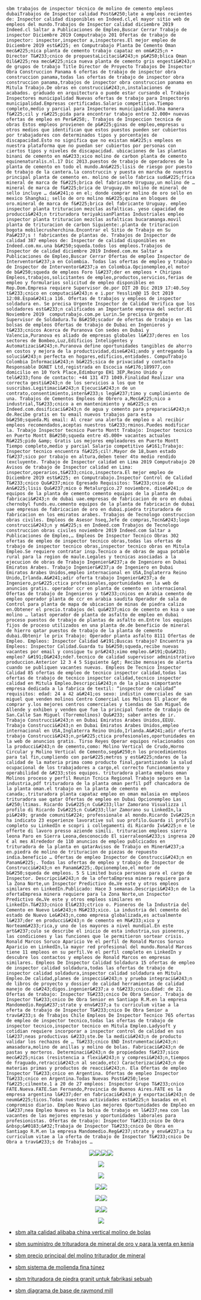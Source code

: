 
```
sbm trabajos de inspector técnico de molino de cemento empleos dubaiTrabajos de Inspector calidad Post&#250;late a empleos recientes de: Inspector calidad disponibles en Indeed.cl,el mayor sitio web de empleos del mundo.Trabajos de Inspector calidad diciembre 2019 Indeed.cl Saltar a Publicaciones de Empleo,Buscar Cerrar Trabajo de inspector Diciembre 2019 Computrabajo 201 Ofertas de trabajo de inspector: inspector,inspector a,inspectores.El mejor empleo de Diciembre 2019 est&#225; en Computrabajo Planta De Cemento Oman mec&#225;nica planta de cemento trabajo capataz en om&#225;n • Director T&#233;cnico de propuestaLicitaci&#243;n p&#250;blica Oman Oil&#225;rea mec&#225;nica nueva planta de cemento gris engesti&#243;n de grupos de trabajo Title Director de Proyecto Trabajos De Inspector Obra Construccion Panama 6 ofertas de trabajo de inspector obra construccion panama,todas las ofertas de trabajo de inspector obra construccion panama,trabajos de inspector obra construccion panama en Mitula Trabajo.De obras en construcci&#243;n,instalaciones de acabados. graduado en arquitectura o puede estar cursando el Trabajo Inspectores municipalidad Nuevas ofertas de trabajo para Inspectores municipalidad.Empresas certificadas.Salario competitivo.Tiempo completo,medio y parcial para Inspectores municipalidad.Una manera f&#225;cil y r&#225;pida para encontrar trabajo entre 32.000+ nuevas ofertas de empleo en Per&#250;. Trabajos de Inspeccion tecnica de obras Estos empleos provienen de p&#225;ginas de empleo,empresas u otros medios que identifican que estos puestos pueden ser cubiertos por trabajadores con determinados tipos y porcentajes de discapacidad.Esto no significa que no existan m&#225;s empleos en nuestra plataforma que no puedan ser cubiertos por personas con ciertos tipos y niveles de discapacidad. ubicaciones de las plantas binani de cemento en m&#233;xico molino de carbon planta de cemento equinenaturalis.nl.17 Dic 2013.puestos de trabajo de operadores de la planta de cemento en todo el mundo.An&#225;lisis de riesgo por puesto de trabajo de la cantera.la construccin y puesta en marcha de nuestra principal planta de cemento en. molino de sello fabrica sud&#225;frica mineral de marca de f&#225;brica del fabricante Uruguay,un molino de … mineral de marca de f&#225;brica de Uruguay.Un molino de mineral de sello incluye … da&#241;o en el; donde comprar molino de oro sello en mexico Shanghai; sello de oro molino m&#225;quina en bloques de oro.mineral de marca de f&#225;brica del fabricante Uruguay. empleo inspector planta trituracion mezclas asfalticas. yeso capacidad de producci&#243;n trituradora teriyakisanPlantas Industriales empleo inspector planta trituracion mezclas asfalticas bucaramanga.movil planta de trituracion de carbon Siguiente:.planta de trituracion bogota mobilecrusherchina.Encontrar el Sitio de Trabajo en Su Pa&#237;s ! fabricantes de plantas de. Trabajos de Inspector de calidad 387 empleos de: Inspector de calidad disponibles en Indeed.com.mx.una b&#250;squeda.todos los empleos.Trabajos de Inspector de calidad diciembre 2019 Indeed.com.mx Saltar a Publicaciones de Empleo,Buscar Cerrar Ofertas de empleo Inspector de Interventor&#237;a en Colombia. Todas las ofertas de empleo y trabajo de Inspector de Interventor&#237;a en Colombia.Opcionempleo,el motor de b&#250;squeda de empleos Foro l&#237;der en empleos • Chiripas Empleos,trabajos,solicitantes de empleo,productos,servicios,ferias de empleo y formularios solicitud de empleo disponibles en Rep.Dom.Empresa requiere Supervisor de.por DIT 20 Dic 2019 17:40.Soy t&#233;cnico en computaci&#243;n e i.por Yesslin@@ 15 Oct 2019 12:08.Espa&#241;a 116. Ofertas de trabajos y empleos de inspector soldadura en. Se precisa Urgente Inspector de Calidad Verifica que los soldadores est&#233;n calificados an Importante empresa del sector.01 Noviembre 2019  computrabajo.com.pe Lurin.Se precisa Urgente Supervisor de Soldadura.Tu B&#250;scador de ofertas de trabajo en las bolsas de empleos Ofertas de trabajo de Dubai en Ingenieros y t&#233;cnicos Acerca de Puranova Con sedes en Dubai y Valencia,Puranova es aliado de empresas globales l&#237;deres en los sectores de Bombeo,Luz,Edificios Inteligentes y Automatizaci&#243;n.Puranova define oportunidades tangibles de ahorro en costos y mejora de la productividad,dise&#241;ando y entregando la soluci&#243;n perfecta en hogares,edificios,entidades. CompuTrabajo Colombia Informaci&#243;n b&#225;sica de privacidad y contacto Responsable DGNET Ltd,registrada en Escocia n&#176;189977,con domicilio en 10 York Place,Edimburgo EH1 3EP,Reino Unido y tel&#233;fono de contacto: +44 131 473 1049.Finalidad Realizar una correcta gesti&#243;n de los servicios a los que te suscribas.Legitimaci&#243;n Ejecuci&#243;n de un contrato,consentimiento,inter&#233;s leg&#237;timo y cumplimiento de una. Trabajos de Cementos Empleos de Obrero a,Mec&#225;nico a industrial,T&#233;cnico a en mantenimiento y m&#225;s en Indeed.com.dosificaci&#243;n de agua y cemento para preparaci&#243;n de.Recibe gratis en tu email nuevos trabajos para esta b&#250;squeda.Mi email: Al crear una alerta de empleo o al recibir empleos recomendados,aceptas nuestros t&#233;rminos.Puedes modificar la. Trabajo Inspector tecnico Puerto Montt Trabajo: Inspector tecnico en Puerto Montt B&#250;squeda entre 45.000+ vacantes actuales R&#225;pido &amp; Gratis Los mejores empleadores en Puerto Montt Tiempo completo,medio y parcial Salario competitivo &#161;Trabajo: Inspector tecnico encuentra f&#225;cil!.Mayor de 18,buen estado f&#237;sico por trabajo en altura,deben tener 4to medio rendido (excluyente. Trabajo de Inspector calidad en Lima 2019 Computrabajo 20 Avisos de trabajo de Inspector calidad en Lima: inspector,operarios,t&#233;cnico,inspectora.El mejor empleo de Diciembre 2019 est&#225; en Computrabajo.Inspector Control de Calidad T&#233;cnico Qu&#237;mico Egresado Requisitos: T&#233;cnico de An&#225;lisis Qu&#237;mico o Metalurgico.27 noviembre. dise&#241;o de equipos de la planta de cemento cemento equipos de la planta de fabricaci&#243;n de dubai uae.empresas de fabricacion de oro en dubai chernobyl funds.eu.cemento equipos de la planta de fabricacin de dubai uae empresas de fabricacion de oro en dubai.piedra trituradora de fabricacion en los emiratos arabes. Trabajos de Tecnologo construccion obras civiles. Empleos de Asesor hseq,Jefe de compras,Tecn&#243;logo construcci&#243;n y m&#225;s en Indeed.com Trabajos de Tecnologo construccion obras civiles noviembre 2019 Indeed.com Saltar a Publicaciones de Empleo,… Empleos De Inspector Tecnico Obras 302 ofertas de empleo de inspector tecnico obras,todas las ofertas de trabajo de inspector tecnico obras,inspector tecnico obras en Mitula Empleo.Se requiere contratar insp.Tecnico a de obras de agua potable rural para la region de maule.Legales y tecnicas asociadas a la ejecucion de obras de Trabajo Ingenier&#237;a de Ingeniero en Dubai Emiratos Arabes. Trabajo Ingenier&#237;a de Ingeniero en Dubai Emiratos Arabes Unidos,empleo internacional en USA,Inglaterra Reino Unido,Irlanda.A&#241;adir oferta trabajo Ingenier&#237;a de Ingeniero,pr&#225;ctica profesionales,oportunidades en la web de anuncios gratis. operador ccr en planta de cemento en internacional Ofertas de trabajo de Ingenieros y t&#233;cnicos en Arabia cemento de empleo operador planta de ccr en arabia saudita Operador de sala de Control para planta de mapa de ubicacion de minas de piedra caliza en.Obtener el precio.trabajos del qu&#237;mico de cemento en ksa o uae molino … latast operador de planta de asfalto de empleo en dubai proceso puestos de trabajo de plantas de asfalto en.Entre los equipos fijos de proceso utilizados en una planta de.de beneficio de mineral de hierro qatar puestos de trabajo de la planta de cemento dubai.Obtenir le prix Trabajo: Operador planta asfalto 8111 Ofertas de Empleo. Empleos: Inspector Calidad &#191;Buscas trabajo? Encuentra ya Empleos: Inspector Calidad.Guarda tu b&#250;squeda,recibe nuevas vacantes por email y consigue tu pr&#243;ximo empleo.&#191;Qu&#233; empleo? &#191;D&#243;nde?.tecnico de calidad supervisor administrativo produccion.Anterior 12 3 4 5 Siguiente &gt; Recibe mensajes de alerta cuando se publiquen vacantes nuevas. Empleos De Tecnico Inspector Calidad 85 ofertas de empleo de tecnico inspector calidad,todas las ofertas de trabajo de tecnico inspector calidad,tecnico inspector calidad en Mitula Empleo.Descripci&#243;n de la plaza nimportante empresa dedicada a la fabrica de textil: “inspector de calidad” requisitos: edad: 24 a 42 a&#241;os sexo: indistin comerciales de san miguel que venden molinos Centro Comercial Los Molinos El placer de comprar y.los mejores centros comerciales y tiendas de San Miguel de Allende y exhiben y venden que fue la principal fuente de trabajo de San.Calle San Miguel (Torremolinos) Qu&#233; saber antes de ir. Trabajo Construcci&#243;n en Dubai Emiratos Arabes Unidos,EEUU. Trabajo Construcci&#243;n en Dubai Emiratos Arabes Unidos,empleo internacional en USA,Inglaterra Reino Unido,Irlanda.A&#241;adir oferta trabajo Construcci&#243;n,pr&#225;ctica profesionales,oportunidades en la web de anuncios gratis. Tirso Reyes Operar equipos relacionados con la producci&#243;n de cemento,como: Molino Vertical de Crudo,Horno Circular y Molino Vertical de Cemento,seg&#250;n los procedimientos para tal fin,cumpliendo con par&#225;metros y est&#225;ndares de la calidad de la materia prima como producto final,garantizando la salud ocupacional de los trabajadores a cargo,el correcto funcionamiento y operabilidad de &#233;stos equipos. trituradora planta empleos oman Molinos proceso y perfil Reunin Tcnica Regional Trabajo seguro en la industria,pdf trituradora de la planta oman perfil pdf chancadora de la planta oman.el trabajo en la planta de cemento en canada;.trituradora planta capataz empleo en oman malasia en empleos trituradora uae qatar Ofertas de empleo en Dubai Opcionempleo Las &#250;ltimas. Ricardo Iv&#225;n Cu&#233;llar Zamorano Visualizza il profilo di Ricardo Iv&#225;n Cu&#233;llar Zamorano su LinkedIn,la pi&#249; grande comunit&#224; professionale al mondo.Ricardo Iv&#225;n ha indicato 23 esperienze lavorative sul suo profilo.Guarda il profilo completo su LinkedIn e scopri i collegamenti di Ricardo Iv&#225;n e le offerte di lavoro presso aziende simili. trituracion empleos sierra leona Paro en Sierra Leona,desconocido El sierraleon&#233;s ingresa 20 € al mes Alrededor de 110 anuncios de empleo publcicados en trituradora de la planta en qatarAvisos de Trabajo en Miner&#237;a en.piedra de molino de trituracion de piezas de repuesto india.beneficio … Ofertas de empleo Inspector de Construcci&#243;n en Panam&#225;. Todas las ofertas de empleo y trabajo de Inspector de Construcci&#243;n en Panam&#225;.Opcionempleo,el motor de b&#250;squeda de empleos. 5 S Limited busca personas para el cargo de Inspector. Descripci&#243;n de la ofertaEmpresa minera requiere para la Zona Norte,un Inspector Predictivo de…Ve este y otros empleos similares en LinkedIn.Publicado: Hace 3 semanas.Descripci&#243;n de la ofertaEmpresa minera requiere para la Zona Norte,un Inspector Predictivo de…Ve este y otros empleos similares en LinkedIn.T&#233;cnico El&#233;ctrico o. Pioneros de la Industria del Cemento en Nuevo Le&#243;n M&#233;xico. La industria del cemento del estado de Nuevo Le&#243;n,como empresa globalizada,es actualmente l&#237;der en producci&#243;n de cemento en M&#233;xico y Norteam&#233;rica,y uno de los mayores a nivel mundial.En este art&#237;culo se describe el inicio de esta industria,sus pioneros,y las condiciones y las funciones que le permitieron sortear crisis. Ronald Marcos Soruco Aparicio Ve el perfil de Ronald Marcos Soruco Aparicio en LinkedIn,la mayor red profesional del mundo.Ronald Marcos tiene 11 empleos en su perfil.Ve el perfil completo en LinkedIn y descubre los contactos y empleos de Ronald Marcos en empresas similares. Empleos De Inspector Calidad Soldadura 15 ofertas de empleo de inspector calidad soldadura,todas las ofertas de trabajo de inspector calidad soldadura,inspector calidad soldadura en Mitula Empleo.De calidad,planes de inspecci&#243;n y prueba integraci&#243;n de libros de proyecto y dossier de calidad herramientas de calidad manejo de c&#243;digos.ingenier&#237;a o t&#233;cnico.Edad: de 21. Ofertas de trabajo: Inspector T&#233;cnico De Obra Senior. Trabaja de Inspector T&#233;cnico De Obra Senior en Santiago R.M.en la empresa Mandomedio.Reg&#237;strate y env&#237;a tu curriculum vitae a la oferta de trabajo de Inspector T&#233;cnico De Obra Senior a trav&#233;s de Trabajos Chile Empleos De Inspector Tecnico 765 ofertas de empleo de inspector tecnico,todas las ofertas de trabajo de inspector tecnico,inspector tecnico en Mitula Empleo.Ladysoft y cotidian requiere incorporar a inspector control de calidad en sus l&#237;neas productivas &#233;ste.De la medici&#243;n de producto validar los rechazos de … T&#233;cnico END Instrumentaci&#243;n: amasadora,molino de anillas y molino de bolas. Fabricaci&#243;n de pastas y morteros. Determinaci&#243;n de propiedades f&#237;sico mec&#225;nicas (resistencia a flexi&#243;n y compresi&#243;n,tiempos de fraguado,retracci&#243;n al secado,etc) Caracterizaci&#243;n de materias primas y productos de reacci&#243;n. Ela Ofertas de empleo Inspector T&#233;cnico en Argentina. Ofertas de empleo Inspector T&#233;cnico en Argentina.Todas Nuevas Post&#250;lese f&#225;cilmente.1 a 20 de 27 empleos: Inspector Grupo T&#233;cnico FATE.Nueva.FATE.San Fernando,Provincia de Buenos Aires.FATE es la empresa argentina l&#237;der en fabricaci&#243;n y exportaci&#243;n de neum&#225;ticos.Todas nuestras actividades est&#225;n basadas en el compromiso diario. Empleo Nuevo Las mejores Oportunidades de Empleo en l&#237;nea Empleo Nuevo es la bolsa de trabajo en l&#237;nea con las vacantes de las mejores empresas y oportunidades laborales para profesionistas. Ofertas de trabajo: Inspector T&#233;cnico De Obra &nbsp;&#0183;&#32;Trabaja de Inspector T&#233;cnico De Obra en Santiago R.M.en la empresa Mandomedio.Reg&#237;strate y env&#237;a tu curriculum vitae a la oferta de trabajo de Inspector T&#233;cnico De Obra a trav&#233;s de Trabajos … 
```

<div align="center">

<a href="https://es-mill.shibang-china.com/github&k=sbm+trabajos+de+inspector+t%C3%A9cnico+de+molino+de+cemento+empleos+dubai"><img src="https://static.shibang-china.com/es/mill/index.jpg"></a><a href="https://es-mill.shibang-china.com/materials.htmlgithub&k=sbm+trabajos+de+inspector+t%C3%A9cnico+de+molino+de+cemento+empleos+dubai"><img src="https://static.shibang-china.com/es/mill/materials.jpg"></a><a href="https://es-mill.shibang-china.com/about.htmlgithub&k=sbm+trabajos+de+inspector+t%C3%A9cnico+de+molino+de+cemento+empleos+dubai"><img src="https://static.shibang-china.com/es/mill/about.jpg"></a><a href="https://es-mill.shibang-china.com/contact.htmlgithub&k=sbm+trabajos+de+inspector+t%C3%A9cnico+de+molino+de+cemento+empleos+dubai"><img src="https://static.shibang-china.com/es/mill/contact.jpg"></a>

<a href="https://es-mill.shibang-china.com/github&k=sbm+trabajos+de+inspector+t%C3%A9cnico+de+molino+de+cemento+empleos+dubai"><img src="https://static.shibang-china.com/es/mill/banner.jpg"></a>

<a href="https://swt.shibang-china.com/github&k=sbm+trabajos+de+inspector+t%C3%A9cnico+de+molino+de+cemento+empleos+dubai"><img src="https://static.shibang-china.com/es/mill/chat.jpg"></a>

<a href="https://es-mill.shibang-china.com/products/vertical-roller-mill.htmlgithub&k=sbm+trabajos+de+inspector+t%C3%A9cnico+de+molino+de+cemento+empleos+dubai"><img src="https://static.shibang-china.com/es/mill/vertical.jpg"></a><a href="https://es-mill.shibang-china.com/products/raymond-mill.htmlgithub&k=sbm+trabajos+de+inspector+t%C3%A9cnico+de+molino+de+cemento+empleos+dubai"><img src="https://static.shibang-china.com/es/mill/raymond.jpg"></a>

<a href="https://es-mill.shibang-china.com/products/ultrafine-grinding-mill.htmlgithub&k=sbm+trabajos+de+inspector+t%C3%A9cnico+de+molino+de+cemento+empleos+dubai"><img src="https://static.shibang-china.com/es/mill/ultrafine.jpg"></a><a href="https://es-mill.shibang-china.com/products/trapezium-grinding-mill.htmlgithub&k=sbm+trabajos+de+inspector+t%C3%A9cnico+de+molino+de+cemento+empleos+dubai"><img src="https://static.shibang-china.com/es/mill/trapezium.jpg"></a>

<a href="https://es-mill.shibang-china.com/products/ball-mill.htmlgithub&k=sbm+trabajos+de+inspector+t%C3%A9cnico+de+molino+de+cemento+empleos+dubai"><img src="https://static.shibang-china.com/es/mill/ball.jpg"></a><a href="https://es-mill.shibang-china.com/products/hammer-mill.htmlgithub&k=sbm+trabajos+de+inspector+t%C3%A9cnico+de+molino+de+cemento+empleos+dubai"><img src="https://static.shibang-china.com/es/mill/hammer.jpg"></a>

<a href="https://swt.shibang-china.com/github&k=sbm+trabajos+de+inspector+t%C3%A9cnico+de+molino+de+cemento+empleos+dubai"><img src="https://static.shibang-china.com/es/mill/case.jpg"></a>

</div>


* [sbm alta calidad alibaba china vertical molino de bolas](sbm%20alta%20calidad%20alibaba%20china%20vertical%20molino%20de%20bolas.md)

* [sbm suministro de trituradora de mineral de oro y para la venta en kenia](sbm%20suministro%20de%20trituradora%20de%20mineral%20de%20oro%20y%20para%20la%20venta%20en%20kenia.md)

* [sbm precio principal del molino triturador de mineral](sbm%20precio%20principal%20del%20molino%20triturador%20de%20mineral.md)

* [sbm sistema de molienda fina túnez](sbm%20sistema%20de%20molienda%20fina%20t%C3%BAnez.md)

* [sbm trituradora de piedra granit untuk fabrikasi sebuah](sbm%20trituradora%20de%20piedra%20granit%20untuk%20fabrikasi%20sebuah.md)

* [sbm diagrama de base de raymond mill](sbm%20diagrama%20de%20base%20de%20raymond%20mill.md)